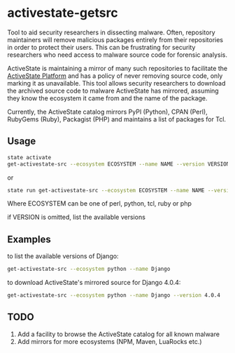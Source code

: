 # activestate-getsrc
Tool to aid security researchers in dissecting malware.  Often, repository maintainers will
remove malicious packages entirely from their repositories in order to protect their users.
This can be frustrating for security researchers who need access to malware source code for
forensic analysis.

ActiveState is maintaining a mirror of many such repositories to facilitate the [ActiveState
Platform](https://platform.activestate.com/) and has a policy of never removing source code,
only marking it as unavailable.  This tool allows security researchers to download the archived
source code to malware ActiveState has mirrored, assuming they know the ecosystem it came from
and the name of the package.

Currently, the ActiveState catalog mirrors PyPI (Python), CPAN (Perl), RubyGems (Ruby),
Packagist (PHP) and maintains a list of packages for Tcl.

## Usage

```bash
state activate
get-activestate-src --ecosystem ECOSYSTEM --name NAME --version VERSION
```
or
```bash
state run get-activestate-src --ecosystem ECOSYSTEM --name NAME --version VERSION
```
Where ECOSYSTEM can be one of perl, python, tcl, ruby or php

if VERSION is omitted, list the available versions

## Examples

to list the available versions of Django:
```bash
get-activestate-src --ecosystem python --name Django
```

to download ActiveState's mirrored source for Django 4.0.4:
```bash
get-activestate-src --ecosystem python --name Django --version 4.0.4
```

## TODO
1. Add a facility to browse the ActiveState catalog for all known malware
2. Add mirrors for more ecosystems (NPM, Maven, LuaRocks etc.)
